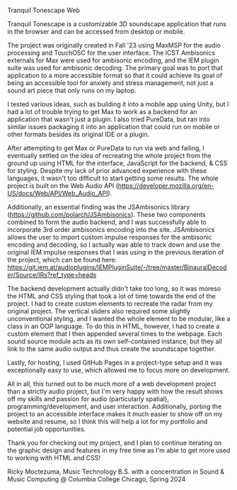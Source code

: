 Tranquil Tonescape Web

Tranquil Tonescape is a customizable 3D soundscape application that runs in the browser and can be accessed from desktop or mobile. 

The project was originally created in Fall '23 using MaxMSP for the audio processing and TouchOSC for the user interface. The ICST Ambisonics externals for Max were used for ambisonic encoding, and the IEM plugin suite was used for ambisonic decoding. The primary goal was to port that application to a more accessible format so that it could achieve its goal of being an accessible tool for anxiety and stress management, not just a sound art piece that only runs on my laptop.

I tested various ideas, such as building it into a mobile app using Unity, but I had a lot of trouble trying to get Max to work as a backend for an application that wasn't just a plugin. I also tried PureData, but ran into similar issues packaging it into an application that could run on mobile or other formats besides its original IDE or a plugin.

After attempting to get Max or PureData to run via web and failing, I eventually settled on the idea of recreating the whole project from the ground up using HTML for the interface, JavaScript for the backend, & CSS for styling. Despite my lack of prior advanced experience with these languages, it wasn't too difficult to start getting some results. The whole project is built on the Web Audio API (https://developer.mozilla.org/en-US/docs/Web/API/Web_Audio_API).

Additionally, an essential finding was the JSAmbisonics library (https://github.com/polarch/JSAmbisonics). These two components combined to form the audio backend, and I was successfully able to incorporate 3rd order ambisonics encoding into the site. JSAmbisonics allows the user to import custom impulse responses for the ambisonic encoding and decoding, so I actually was able to track down and use the original IEM impulse responses that I was using in the previous iteration of the project, which can be found here: https://git.iem.at/audioplugins/IEMPluginSuite/-/tree/master/BinauralDecoder/Source/IRs?ref_type=heads

The backend development actually didn't take too long, so it was moreso the HTML and CSS styling that took a lot of time towards the end of the project. I had to create custom elements to recreate the radar from my original project. The vertical sliders also required some slightly unconventional styling, and I wanted the whole element to be modular, like a class in an OOP language. To do this in HTML, however, I had to create a custom element that I then appended several times to the webpage. Each sound source module acts as its own self-contained instance, but they all link to the same audio output and thus create the soundscape together.

Lastly, for hosting, I used GitHub Pages in a project-type setup and it was exceptionally easy to use, which allowed me to focus more on development.

All in all, this turned out to be much more of a web development project than a strictly audio project, but I'm very happy with how the result shows off my skills and passion for audio (particularly spatial), programming/development, and user interaction. Additionally, porting the project to an accessible interface makes it much easier to show off on my website and resume, so I think this will help a lot for my portfolio and potential job opportunities.

Thank you for checking out my project, and I plan to continue iterating on the graphic design and features in my free time as I'm able to get more used to working with HTML and CSS!

Ricky Moctezuma, Music Technology B.S. with a concentration in Sound & Music Computing @ Columbia College Chicago, Spring 2024

